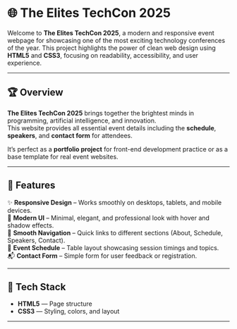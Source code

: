 # 🌐 The Elites TechCon 2025  

Welcome to **The Elites TechCon 2025**, a modern and responsive event webpage for showcasing one of the most exciting technology conferences of the year. This project highlights the power of clean web design using **HTML5** and **CSS3**, focusing on readability, accessibility, and user experience.

---

## 🏆 Overview
**The Elites TechCon 2025** brings together the brightest minds in programming, artificial intelligence, and innovation.  
This website provides all essential event details including the **schedule**, **speakers**, and **contact form** for attendees.  

It’s perfect as a **portfolio project** for front-end development practice or as a base template for real event websites.

---

## 🚀 Features
✨ **Responsive Design** – Works smoothly on desktops, tablets, and mobile devices.  
🎨 **Modern UI** – Minimal, elegant, and professional look with hover and shadow effects.  
🧭 **Smooth Navigation** – Quick links to different sections (About, Schedule, Speakers, Contact).  
📅 **Event Schedule** – Table layout showcasing session timings and topics.  
📬 **Contact Form** – Simple form for user feedback or registration.

---

## 🧱 Tech Stack
- **HTML5** — Page structure  
- **CSS3** — Styling, colors, and layout  

---

